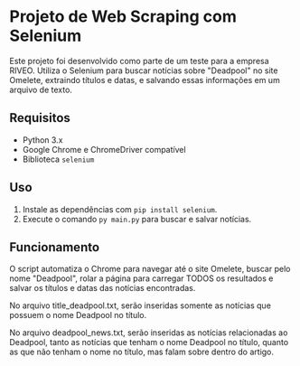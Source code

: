# Projeto de Web Scraping com Selenium

Este projeto foi desenvolvido como parte de um teste para a empresa RIVEO. Utiliza o Selenium para buscar
notícias sobre "Deadpool" no site Omelete, extraindo títulos e datas, e salvando essas informações em um arquivo de texto.

## Requisitos

- Python 3.x
- Google Chrome e ChromeDriver compatível
- Biblioteca `selenium`

## Uso

1. Instale as dependências com `pip install selenium`.
2. Execute o comando `py main.py` para buscar e salvar notícias.

## Funcionamento

O script automatiza o Chrome para navegar até o site Omelete, buscar pelo nome "Deadpool",
rolar a página para carregar TODOS os resultados e salvar os títulos e datas das notícias encontradas.

No arquivo title_deadpool.txt, serão inseridas somente as notícias que possuem o nome Deadpool no título.

No arquivo deadpool_news.txt, serão inseridas as notícias relacionadas ao Deadpool, tanto as notícias que tenham o nome Deadpool no título,
quanto as que não tenham o nome no título, mas falam sobre dentro do artigo.